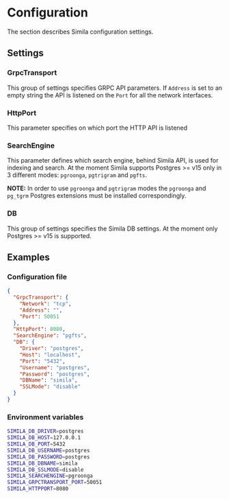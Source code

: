 # Configuration
The section describes Simila configuration settings.

## Settings

### GrpcTransport
This group of settings specifies GRPC API parameters. If `Address` is set to an empty string the API is listened on the `Port` for all the network interfaces.

### HttpPort
This parameter specifies on which port the HTTP API is listened

### SearchEngine
This parameter defines which search engine, behind Simila API, is used for indexing and search. At the moment Simila supports Postgres >= v15 only in 3 different modes: `pgroonga`, `pgtrigram` and `pgfts`.

**NOTE:** In order to use `pgroonga` and `pgtrigram` modes the `pgroonga` and `pg_tgrm` Postgres extensions must be installed correspondingly.

### DB
This group of settings specifies the Simila DB settings. At the moment only Postgres >= v15 is supported.

## Examples

### Configuration file

```json
{
  "GrpcTransport": {
    "Network": "tcp",
    "Address": "",
    "Port": 50051
  },
  "HttpPort": 8080,
  "SearchEngine": "pgfts",
  "DB": {
    "Driver": "postgres",
    "Host": "localhost",
    "Port": "5432",
    "Username": "postgres",
    "Password": "postgres",
    "DBName": "simila",
    "SSLMode": "disable"
  }
}
```

### Environment variables

```bash
SIMILA_DB_DRIVER=postgres
SIMILA_DB_HOST=127.0.0.1
SIMILA_DB_PORT=5432
SIMILA_DB_USERNAME=postgres
SIMILA_DB_PASSWORD=postgres
SIMILA_DB_DBNAME=simila
SIMILA_DB_SSLMODE=disable 
SIMILA_SEARCHENGINE=pgroonga
SIMILA_GRPCTRANSPORT_PORT=50051
SIMILA_HTTPPORT=8080
```

